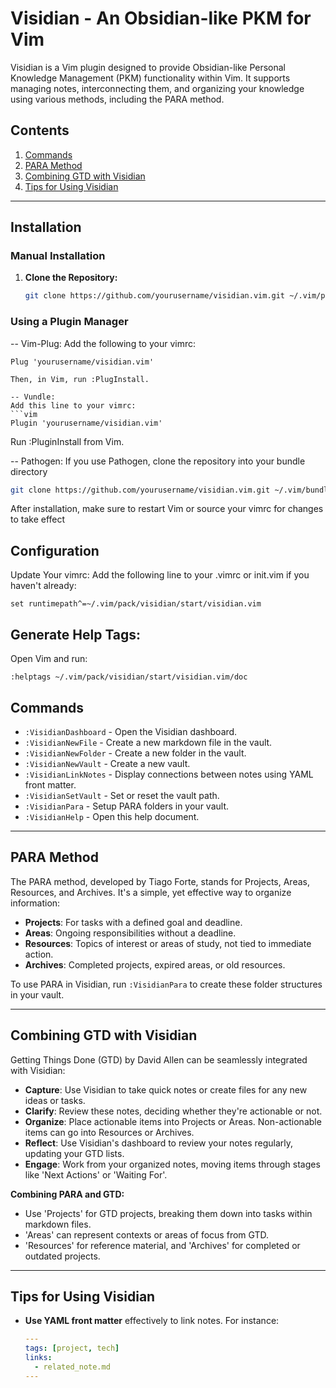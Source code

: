 # Visidian - An Obsidian-like PKM for Vim

Visidian is a Vim plugin designed to provide Obsidian-like Personal Knowledge Management (PKM) functionality within Vim. It supports managing notes, interconnecting them, and organizing your knowledge using various methods, including the PARA method.

## Contents

1. [Commands](#commands)
2. [PARA Method](#para-method)
3. [Combining GTD with Visidian](#combining-gtd-with-visidian)
4. [Tips for Using Visidian](#tips-for-using-visidian)

---


## Installation

### Manual Installation

1. **Clone the Repository:**
   ```sh
   git clone https://github.com/yourusername/visidian.vim.git ~/.vim/pack/visidian/start/visidian.vim
   ```

### Using a Plugin Manager

-- Vim-Plug:
Add the following to your vimrc:
```vim
Plug 'yourusername/visidian.vim'

Then, in Vim, run :PlugInstall.

-- Vundle:
Add this line to your vimrc:
```vim
Plugin 'yourusername/visidian.vim'
```
Run :PluginInstall from Vim.

-- Pathogen:
If you use Pathogen, clone the repository into your bundle directory
```sh
git clone https://github.com/yourusername/visidian.vim.git ~/.vim/bundle/visidian.vim
```
After installation, make sure to restart Vim or source your vimrc for changes to take effect

## Configuration
Update Your vimrc:
Add the following line to your .vimrc or init.vim if you haven't already:
```vim
set runtimepath^=~/.vim/pack/visidian/start/visidian.vim
```
## Generate Help Tags:
Open Vim and run:
```vim
:helptags ~/.vim/pack/visidian/start/visidian.vim/doc
```
## Commands

- `:VisidianDashboard` - Open the Visidian dashboard.
- `:VisidianNewFile` - Create a new markdown file in the vault.
- `:VisidianNewFolder` - Create a new folder in the vault.
- `:VisidianNewVault` - Create a new vault.
- `:VisidianLinkNotes` - Display connections between notes using YAML front matter.
- `:VisidianSetVault` - Set or reset the vault path.
- `:VisidianPara` - Setup PARA folders in your vault.
- `:VisidianHelp` - Open this help document.

---

## PARA Method

The PARA method, developed by Tiago Forte, stands for Projects, Areas, Resources, and Archives. It's a simple, yet effective way to organize information:

- **Projects**: For tasks with a defined goal and deadline.
- **Areas**: Ongoing responsibilities without a deadline.
- **Resources**: Topics of interest or areas of study, not tied to immediate action.
- **Archives**: Completed projects, expired areas, or old resources.

To use PARA in Visidian, run `:VisidianPara` to create these folder structures in your vault.

---

## Combining GTD with Visidian

Getting Things Done (GTD) by David Allen can be seamlessly integrated with Visidian:

- **Capture**: Use Visidian to take quick notes or create files for any new ideas or tasks.
- **Clarify**: Review these notes, deciding whether they're actionable or not.
- **Organize**: Place actionable items into Projects or Areas. Non-actionable items can go into Resources or Archives.
- **Reflect**: Use Visidian's dashboard to review your notes regularly, updating your GTD lists.
- **Engage**: Work from your organized notes, moving items through stages like 'Next Actions' or 'Waiting For'.

**Combining PARA and GTD:**
- Use 'Projects' for GTD projects, breaking them down into tasks within markdown files.
- 'Areas' can represent contexts or areas of focus from GTD.
- 'Resources' for reference material, and 'Archives' for completed or outdated projects.

---

## Tips for Using Visidian

- **Use YAML front matter** effectively to link notes. For instance:

  ```yaml
  ---
  tags: [project, tech]
  links:
    - related_note.md
  ---


